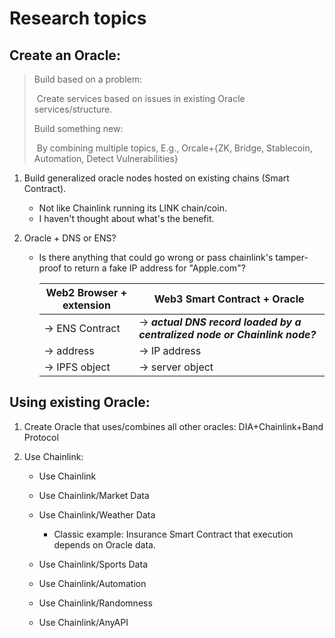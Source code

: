 # Research topics



## Create an Oracle:

> Build based on a problem: 
>
> ​	Create services based on issues in existing Oracle services/structure.
>
> Build something new: 
>
> ​	By combining multiple topics, E.g., Orcale+{ZK, Bridge, Stablecoin, Automation, Detect Vulnerabilities}

1. Build generalized oracle nodes hosted on existing chains (Smart Contract). 

   - Not like Chainlink running its LINK chain/coin.
   - I haven't thought about what's the benefit.
   
2. Oracle + DNS or ENS?
   - Is there anything that could go wrong or pass chainlink's tamper-proof to return a fake IP address for "Apple.com"?
   
     | Web2 Browser + extension | Web3 Smart Contract + Oracle                                 |
     | ------------------------ | ------------------------------------------------------------ |
     | -> ENS Contract          | -> ***actual DNS record loaded by a centralized node or Chainlink node?*** |
     | -> address               | -> IP address                                                |
     | -> IPFS object           | -> server object                                             |




## Using existing Oracle:

1. Create Oracle that uses/combines all other oracles: DIA+Chainlink+Band Protocol

2. Use Chainlink:

   - Use Chainlink

   - Use Chainlink/Market Data

   - Use Chainlink/Weather Data
     - Classic example: Insurance Smart Contract that execution depends on Oracle data.
   
   - Use Chainlink/Sports Data
   
   - Use Chainlink/Automation
   
   - Use Chainlink/Randomness
   
   - Use Chainlink/AnyAPI